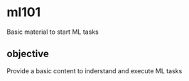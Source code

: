 # ml101
Basic material to start ML tasks

## objective
Provide a basic content to inderstand and execute ML tasks
